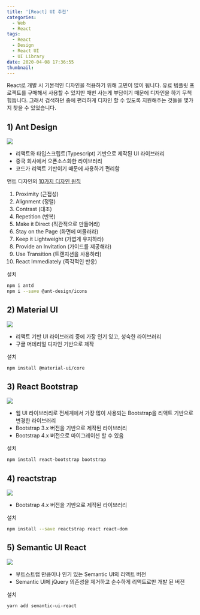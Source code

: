```yaml
---
title: '[React] UI 추천'
categories:
  - Web
  - React
tags:
  - React
  - Design
  - React UI
  - UI Library
date: 2020-04-08 17:36:55
thumbnail:
---
```


React로 개발 시 기본적인 디자인을 적용하기 위해 고민이 많이 됩니다. 유료 템플릿 프로젝트를 구매해서 사용할 수 있지만 매번 사는게 부담이기 때문에 디자인을 하기 무척 힘듭니다.
그래서 검색하던 중에 편리하게 디자인 할 수 있도록 지원해주는 것들을 몇가지 찾을 수 있었습니다.

## 1) Ant Design

[![](/images/react/ui/ant.png)](https://ant.design/)

- 리액트와 타입스크립트(Typescript) 기반으로 제작된 UI 라이브러리
- 중국 회사에서 오픈소스화한 라이브러리
- 코드가 리액트 기반이기 때문에 사용하기 편리함

앤트 디자인의 [10가지 디자인 원칙](https://ant.design/docs/spec/proximity)

1. Proximity (근접성)
2. Alignment (정렬)
3. Contrast (대조)
4. Repetition (반복)
5. Make it Direct (직관적으로 만들어라)
6. Stay on the Page (화면에 머물러라)
7. Keep it Lightweight (가볍게 유지하라)
8. Provide an Invitation (가이드를 제공해라)
9. Use Transition (트랜지션을 사용하라)
10. React Immediately (즉각적인 반응)

설치

```bash
npm i antd
npm i --save @ant-design/icons
```

## 2) Material UI

[![](/images/react/ui/material.png)](https://material-ui.com/)

- 리액트 기반 UI 라이브러리 중에 가장 인기 있고, 성숙한 라이브러리
- 구글 머테리얼 디자인 기반으로 제작

설치

```bash
npm install @material-ui/core
```

## 3) React Bootstrap

[![](/images/react/ui/bootstrap.png)](https://react-bootstrap.github.io/)

- 웹 UI 라이브러리로 전세계에서 가장 많이 사용되는 Bootstrap을 리액트 기반으로 변경한 라이브러리
- Bootstrap 3.x 버전을 기반으로 제작된 라이브러리
- Bootstrap 4.x 버전으로 마이그레이션 할 수 있음

설치

```bash
npm install react-bootstrap bootstrap
```

## 4) reactstrap

[![](/images/react/ui/reactstrap.png)](https://reactstrap.github.io/)

- Bootstrap 4.x 버전을 기반으로 제작된 라이브러리

설치

```bash
npm install --save reactstrap react react-dom
```

## 5) Semantic UI React

[![](/images/react/ui/semantic.png)](https://react.semantic-ui.com/)

- 부트스트랩 만큼이나 인기 있는 Semantic UI의 리액트 버전
- Semantic UI에 jQuery 의존성을 제거하고 순수하게 리액트로만 개발 된 버전

설치

```bash
yarn add semantic-ui-react
```
